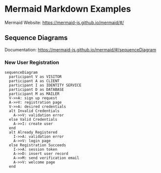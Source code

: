 # Mermaid Markdown Examples

Mermaid Website: https://mermaid-js.github.io/mermaid/#/

## Sequence Diagrams

Documentation: https://mermaid-js.github.io/mermaid/#/sequenceDiagram

### New User Registration

```mermaid
sequenceDiagram
  participant V as VISITOR
  participant A as CLIENT
  participant I as IDENTITY SERVICE
  participant D as DATABASE
  participant M as MAILER
  V->>A: sign up request
  A->>V: registration page
  V->>A: desired credentials
  alt Invalid Credentials
    A->>V: validation error
  else Valid Credentials
    A->>I: create user
  end
  alt Already Registered
    I->>A: validation error
    A->>V: login page
  else Registration Succeeds
    I->>A: session token
    A->>D: insert user record
    A->>M: send verification email
    A->>V: welcome page
  end
```
